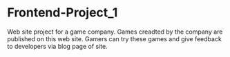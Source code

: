 # Frontend-Project_1
Web site project for a game company.
Games creadted by the company are published on this web site.
Gamers can try these games and give feedback to developers via blog page of site.
